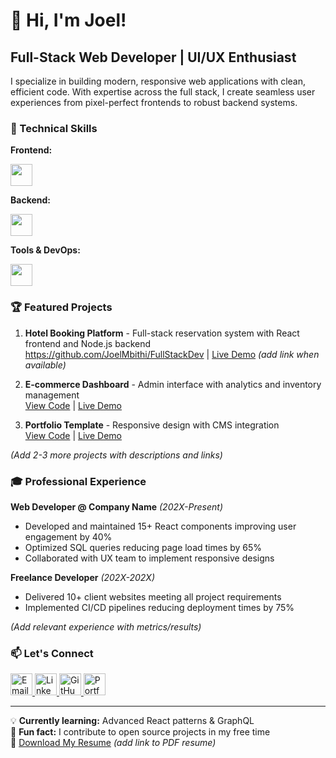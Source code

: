 # 👋 Hi, I'm Joel!

## Full-Stack Web Developer | UI/UX Enthusiast

I specialize in building modern, responsive web applications with clean, efficient code. With expertise across the full stack, I create seamless user experiences from pixel-perfect frontends to robust backend systems.

### 🔧 Technical Skills

**Frontend:**  
<div align="left">
  <img src="https://skillicons.dev/icons?i=html,css,js,react,tailwind,figma" style="height: 35px;" />
</div>

**Backend:**  
<div align="left">
  <img src="https://skillicons.dev/icons?i=nodejs,express,postgres,mongodb" style="height: 35px;" />
</div>

**Tools & DevOps:**  
<div align="left">
  <img src="https://skillicons.dev/icons?i=git,github,vscode,netlify,vercel" style="height: 35px;" />
</div>

### 🏆 Featured Projects

1. **Hotel Booking Platform** - Full-stack reservation system with React frontend and Node.js backend  
   https://github.com/JoelMbithi/FullStackDev | [Live Demo](#) *(add link when available)*

2. **E-commerce Dashboard** - Admin interface with analytics and inventory management  
   [View Code](#) | [Live Demo](#)

3. **Portfolio Template** - Responsive design with CMS integration  
   [View Code](#) | [Live Demo](#)

*(Add 2-3 more projects with descriptions and links)*

### 🎓 Professional Experience

**Web Developer @ Company Name** *(202X-Present)*  
- Developed and maintained 15+ React components improving user engagement by 40%  
- Optimized SQL queries reducing page load times by 65%  
- Collaborated with UX team to implement responsive designs  

**Freelance Developer** *(202X-202X)*  
- Delivered 10+ client websites meeting all project requirements  
- Implemented CI/CD pipelines reducing deployment times by 75%  

*(Add relevant experience with metrics/results)*

### 📫 Let's Connect

<div align="left">
  <a href="mailto:joellembithi@gmail.com" target="_blank">
    <img src="https://skillicons.dev/icons?i=gmail" style="height: 35px;" alt="Email" />
  </a>
  <a href="https://www.linkedin.com/in/joel-mbithi-84bab9278/" target="_blank">
    <img src="https://skillicons.dev/icons?i=linkedin" style="height: 35px;" alt="LinkedIn" />
  </a>
  <a href="https://github.com/JoelMbithi" target="_blank">
    <img src="https://skillicons.dev/icons?i=github" style="height: 35px;" alt="GitHub" />
  </a>
  <a href="https://yourportfolio.com" target="_blank">
    <img src="https://skillicons.dev/icons?i=netlify" style="height: 35px;" alt="Portfolio" />
  </a>
</div>

---

💡 **Currently learning:** Advanced React patterns & GraphQL  
🌱 **Fun fact:** I contribute to open source projects in my free time  
📝 [Download My Resume](#) *(add link to PDF resume)*
